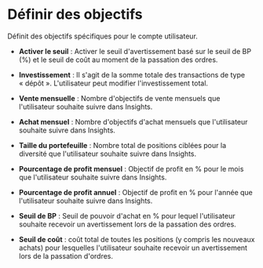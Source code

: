 # **Définir des objectifs**

Définit des objectifs spécifiques pour le compte utilisateur.

- **Activer le seuil** : Activer le seuil d'avertissement basé sur le seuil de BP (%) et le seuil de coût au moment de la passation des ordres.

- **Investissement** : Il s'agit de la somme totale des transactions de type « dépôt ». L'utilisateur peut modifier l'investissement total.

- **Vente mensuelle** : Nombre d'objectifs de vente mensuels que l'utilisateur souhaite suivre dans Insights.

- **Achat mensuel** : Nombre d'objectifs d'achat mensuels que l'utilisateur souhaite suivre dans Insights.

- **Taille du portefeuille** : Nombre total de positions ciblées pour la diversité que l'utilisateur souhaite suivre dans Insights.

- **Pourcentage de profit mensuel** : Objectif de profit en % pour le mois que l'utilisateur souhaite suivre dans Insights.

- **Pourcentage de profit annuel** : Objectif de profit en % pour l'année que l'utilisateur souhaite suivre dans Insights.

- **Seuil de BP** : Seuil de pouvoir d'achat en % pour lequel l'utilisateur souhaite recevoir un avertissement lors de la passation des ordres.
- **Seuil de coût** : coût total de toutes les positions (y compris les nouveaux achats) pour lesquelles l'utilisateur souhaite recevoir un avertissement lors de la passation d'ordres.

